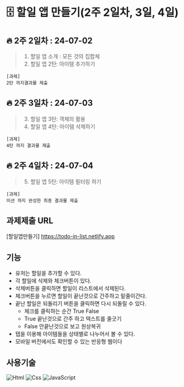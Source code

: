 # 🗄️ 할일 앱 만들기(2주 2일차, 3일, 4일)

🔥 2주 2일차 : 24-07-02
---
>1. 할일 앱 소개 : 모든 것의 집합체
>2. 할일 앱 2탄: 아이템 추가하기

```
[과제]
2탄 까지결과물 제출
```
🔥 2주 3일차 : 24-07-03
---
>3. 할일 앱 3탄: 객체의 활용
>4. 할일 앱 4탄: 아이템 삭제하기
```
[과제]
4탄 까지 결과물 제출
```
🔥 2주 4일차 : 24-07-04
---
>5. 할일 앱 5탄: 아이템 필터링 하기
```
[과제]
미션 까지 완성한 최종 결과물 제출
```

과제제출 URL
---
[할일앱만들기] https://todo-in-list.netlify.app


기능
---
- 유저는 할일을 추가할 수 있다.
- 각 할일에 삭제와 체크버튼이 있다.
- 삭제버튼을 클릭하면 할일이 리스트에서 삭제된다.
- 체크버튼을 누르면 할일이 끝난것으로 간주하고 밑줄이간다.
- 끝난 할일은 되돌리기 버튼을 클릭하면 다시 되돌릴 수 있다.
  * 체크를 클릭하는 순간 True False
  * True 끝난것으로 간주 하고 텍스트를 줄긋기
  * False 안끝난것으로 보고 원상복귀
- 탭을 이용해 아이템들을 상태별로 나누어서 볼 수 있다.
- 모바일 버전에서도 확인할 수 있는 반응형 웹이다

사용기술
---
<img alt="Html" src ="https://img.shields.io/badge/HTML5-E34F26.svg?&style=for-the-badge&logo=HTML5&logoColor=white"/> <img alt="Css" src ="https://img.shields.io/badge/CSS3-1572B6.svg?&style=for-the-badge&logo=CSS3&logoColor=white"/> <img alt="JavaScript" src ="https://img.shields.io/badge/JavaScriipt-F7DF1E.svg?&style=for-the-badge&logo=JavaScript&logoColor=black"/> 
